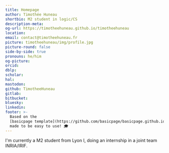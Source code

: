 ```yaml
---
title: Homepage
author: Timothée Huneau
shortbio: M2 student in logic/CS
description-meta: 
og-url: https://timotheehuneau.github.io/timotheehuneau
location:
email: contact@timotheehuneau.fr
picture: timotheehuneau/img/profile.jpg
picture-round: false
side-by-side: true
pronouns: he/him
og-picture:
orcid:
dblp:
scholar:
hal:
mastodon:
github: TimotheeHuneau
gitlab:
bitbucket: 
bluesky: 
linkedin: 
footer: >-
  Based on the
  [basicpage template](https://github.com/basicpage/basicpage.github.io),
  made to be easy to use! 🎓
---
```


I'm currently a M2 student from Lyon I, doing an internship in a joint team INRIA/IRIF.
